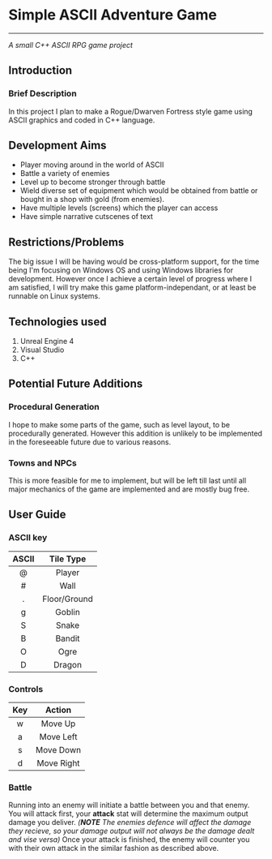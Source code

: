 # Simple ASCII Adventure Game
---
_A small C++ ASCII RPG game project_

## Introduction
### Brief Description
In this project I plan to make a Rogue/Dwarven Fortress style game using ASCII graphics and coded in C++ language. 

## Development Aims
+ Player moving around in the world of ASCII
+ Battle a variety of enemies
+ Level up to become stronger through battle
+ Wield diverse set of equipment which would be obtained from battle or bought in a shop with gold (from enemies).
+ Have multiple levels (screens) which the player can access
+ Have simple narrative cutscenes of text

## Restrictions/Problems
The big issue I will be having would be cross-platform support, for the time being I'm focusing on Windows OS and using Windows libraries for development. However once I achieve a certain level of progress where I am satisfied, I will try make this game platform-independant, or at least be runnable on Linux systems.

## Technologies used
1. Unreal Engine 4
2. Visual Studio
3. C++

## Potential Future Additions
### Procedural Generation
I hope to make some parts of the game, such as level layout, to be procedurally generated. However this addition is unlikely to be implemented in the foreseeable future due to various reasons.

### Towns and NPCs
This is more feasible for me to implement, but will be left till last until all major mechanics of the game are implemented and are mostly bug free.

## User Guide
### ASCII key

| ASCII | Tile Type    |
| :-------: | :--------------: |
| @     | Player       |
| #     | Wall         |
| .     | Floor/Ground |
| g     | Goblin       |
| S     | Snake        |
| B     | Bandit       |
| O     | Ogre         |
| D     | Dragon       |

### Controls

| Key | Action     |
| :-----: | :------------: |
| w   | Move Up    |
| a   | Move Left  |
| s   | Move Down  |
| d   | Move Right |

### Battle
Running into an enemy will initiate a battle between you and that enemy. You will attack first, your **attack** stat will determine the maximum output damage you deliver.
_(**NOTE** The enemies defence will affect the damage they recieve, so your damage output will not always be the damage dealt and vise versa)_
Once your attack is finished, the enemy will counter you with their own attack in the similar fashion as described above.